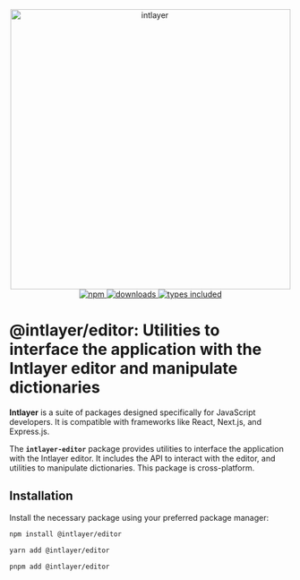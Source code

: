 <div align="center">
  <a href="https://www.npmjs.com/package/intlayer">
    <img src="https://raw.githubusercontent.com/aymericzip/intlayer/572ae9c9acafb74307b81530c1931a8e98990aef/docs/assets/logo.png" width="500" alt="intlayer" />
  </a>
</div>

<div align="center">
  <a href="https://www.npmjs.com/package/intlayer">
    <img alt="npm" src="https://img.shields.io/npm/v/intlayer.svg?labelColor=49516F&color=8994BC" />
  </a>
  <a href="https://npmjs.org/package/intlayer">
    <img alt="downloads" src="https://badgen.net/npm/dm/intlayer?labelColor=49516F&color=8994BC" />
  </a>
  <a href="https://npmjs.org/package/intlayer">
    <img alt="types included" src="https://badgen.net/npm/types/intlayer?labelColor=49516F&color=8994BC" 
  />
  </a>
</div>

# @intlayer/editor: Utilities to interface the application with the Intlayer editor and manipulate dictionaries

**Intlayer** is a suite of packages designed specifically for JavaScript developers. It is compatible with frameworks like React, Next.js, and Express.js.

The **`intlayer-editor`** package provides utilities to interface the application with the Intlayer editor. It includes the API to interact with the editor, and utilities to manipulate dictionaries. This package is cross-platform.

## Installation

Install the necessary package using your preferred package manager:

```bash
npm install @intlayer/editor
```

```bash
yarn add @intlayer/editor
```

```bash
pnpm add @intlayer/editor
```
